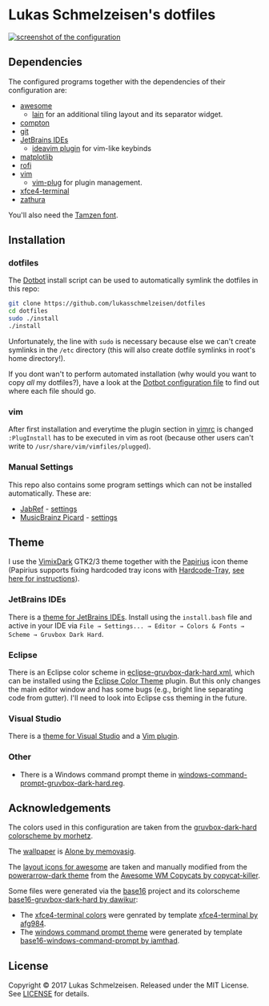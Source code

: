 # Lukas Schmelzeisen's dotfiles

[![screenshot of the configuration](screenshot.png)](screenshot.png)

## Dependencies

The configured programs together with the dependencies of their configuration
are:

- [awesome](https://awesomewm.org/)
    - [lain](https://github.com/copycat-killer/lain) for an additional tiling
      layout and its separator widget.
- [compton](https://github.com/chjj/compton)
- [git](https://git-scm.com/)
- [JetBrains IDEs](https://www.jetbrains.com/products.html?fromMenu#type=ide)
    - [ideavim plugin](https://github.com/JetBrains/ideavim) for vim-like
      keybinds
- [matplotlib](https://matplotlib.org/)
- [rofi](https://davedavenport.github.io/rofi/)
- [vim](http://www.vim.org/)
    - [vim-plug](https://github.com/junegunn/vim-plug) for plugin management.
- [xfce4-terminal](https://launchpad.net/xfce4-terminal)
- [zathura](https://pwmt.org/projects/zathura/)

You'll also need the [Tamzen font](https://github.com/sunaku/tamzen-font).

## Installation

### dotfiles

The [Dotbot](https://github.com/anishathalye/dotbot) install script can be used
to automatically symlink the dotfiles in this repo:

```sh
git clone https://github.com/lukasschmelzeisen/dotfiles
cd dotfiles
sudo ./install
./install
```

Unfortunately, the line with `sudo` is necessary because else we can't create
symlinks in the `/etc` directory (this will also create dotfile symlinks in
root's home directory!).

If you dont wan't to perform automated installation (why would you want to copy
*all* my dotfiles?), have a look at the
[Dotbot configuration file](install.conf.yaml) to find out where each file
should go.

### vim

After first installation and everytime the plugin section in [vimrc](vimrc) is
changed `:PlugInstall` has to be executed in vim as root (because other users
can't write to `/usr/share/vim/vimfiles/plugged`).

### Manual Settings

This repo also contains some program settings which can not be installed
automatically.
These are:

- [JabRef](https://www.jabref.org/) - [settings](jabref.xml)
- [MusicBrainz Picard](https://picard.musicbrainz.org/) -
[settings](MusicBrainz%20Picard.txt)

## Theme

I use the [VimixDark](https://github.com/vinceliuice/vimix-gtk-themes) GTK2/3
theme together with the [Papirius](https://github.com/PapirusDevelopmentTeam/papirus-icon-theme)
icon theme (Papirius supports fixing hardcoded tray icons with [Hardcode-Tray](https://github.com/bil-elmoussaoui/Hardcode-Tray),
[see here for instructions](https://github.com/PapirusDevelopmentTeam/papirus-icon-theme#hardcoded-tray-icons)).

### JetBrains IDEs

There is a [theme for JetBrains IDEs](https://github.com/caleb/gruvbox-idea).
Install using the `install.bash` file and active in your IDE via `File →
Settings... → Editor → Colors & Fonts → Scheme → Gruvbox Dark Hard`.

### Eclipse

There is an Eclipse color scheme in [eclipse-gruvbox-dark-hard.xml](eclipse-gruvbox-dark-hard.xml),
which can be installed using the [Eclipse Color Theme](http://www.eclipsecolorthemes.org/?view=plugin)
plugin.
But this only changes the main editor window and has some bugs (e.g., bright
line separating code from gutter).
I'll need to look into Eclipse css theming in the future.

### Visual Studio

There is a [theme for Visual Studio](https://github.com/flyingfisch/VSGruvbox) and a [Vim plugin](https://github.com/jaredpar/VsVim/).

### Other

- There is a Windows command prompt theme in
[windows-command-prompt-gruvbox-dark-hard.reg](windows-command-prompt-gruvbox-dark-hard.reg).

## Acknowledgements

The colors used in this configuration are taken from the [gruvbox-dark-hard
colorscheme by morhetz](https://github.com/morhetz/gruvbox).

The [wallpaper](awesome/themes/gruvbox-dark-hard/wallpaper.png) is [Alone by
memovasig](http://memovaslg.deviantart.com/art/Alone-353235628).

The [layout icons for awesome](awesome/themes/gruvbox-dark-hard/icons) are
taken and manually modified from the [powerarrow-dark theme](https://github.com/copycat-killer/awesome-copycats/tree/master/themes/powerarrow-dark)
from the [Awesome WM Copycats by copycat-killer](https://github.com/copycat-killer/awesome-copycats).

Some files were generated via the [base16](http://chriskempson.com/projects/base16/)
project and its colorscheme [base16-gruvbox-dark-hard by dawikur](https://github.com/dawikur/base16-gruvbox-scheme):
- The  [xfce4-terminal colors](https://github.com/afg984/base16-xfce4-terminal/blob/master/colorschemes/base16-gruvbox-dark-hard.theme)
were genrated by template [xfce4-terminal by afg984](https://github.com/afg984/base16-xfce4-terminal).
- The [windows command prompt theme](windows-command-prompt-gruvbox-dark-hard.reg)
were generated by template [base16-windows-command-prompt by iamthad](https://github.com/iamthad/base16-windows-command-prompt).

## License

Copyright © 2017 Lukas Schmelzeisen.
Released under the MIT License.
See [LICENSE](LICENSE) for details.
